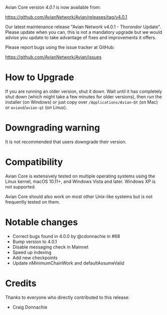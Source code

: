 Avian Core version *4.0.1* is now available from:

  <https://github.com/AvianNetwork/Avian/releases/tag/v4.0.1>

Our latest maintenance release "Avian Network v4.0.1 - Thorondor Update". Please update when you can, this is not a mandatory upgrade but we would advise you update to take advantage of fixes and improvements it offers.

Please report bugs using the issue tracker at GitHub:

  <https://github.com/AvianNetwork/Avian/issues>

How to Upgrade
==============

If you are running an older version, shut it down. Wait until it has completely
shut down (which might take a few minutes for older versions), then run the 
installer (on Windows) or just copy over `/Applications/Avian-Qt` (on Mac)
or `aviand`/`avian-qt` (on Linux).

Downgrading warning
==============

It is not recommended that users downgrade their version.

Compatibility
==============

Avian Core is extensively tested on multiple operating systems using
the Linux kernel, macOS 10.11+, and Windows Vista and later. Windows XP is not supported.

Avian Core should also work on most other Unix-like systems but is not
frequently tested on them.

Notable changes
==============

- Correct bugs found in 4.0.0 by @cdonnachie in #68
- Bump version to 4.0.1
- Disable messaging check in Mainnet
- Speed up indexing
- Add new checkpoints
- Update nMinimumChainWork and defaultAssumeValid

Credits
==============

Thanks to everyone who directly contributed to this release:

- Craig Donnachie
